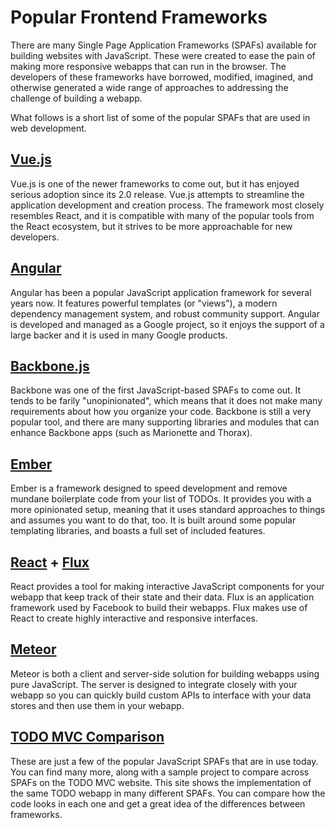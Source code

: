 # Popular Frontend Frameworks

There are many Single Page Application Frameworks (SPAFs) available for building websites with JavaScript. These were created to ease the pain of making more responsive webapps that can run in the browser. The developers of these frameworks have borrowed, modified, imagined, and otherwise generated a wide range of approaches to addressing the challenge of building a webapp. 

What follows is a short list of some of the popular SPAFs that are used in web development.

## [Vue.js](https://vuejs.org)
Vue.js is one of the newer frameworks to come out, but it has enjoyed serious adoption since its 2.0 release. Vue.js attempts to streamline the application development and creation process. The framework most closely resembles React, and it is compatible with many of the popular tools from the React ecosystem, but it strives to be more approachable for new developers.

## [Angular](https://angular.io)
Angular has been a popular JavaScript application framework for several years now. It features powerful templates (or "views"), a modern dependency management system, and robust community support. Angular is developed and managed as a Google project, so it enjoys the support of a large backer and it is used in many Google products.

## [Backbone.js](http://backbonejs.org/)
Backbone was one of the first JavaScript-based SPAFs to come out. It tends to be farily "unopinionated", which means that it does not make many requirements about how you organize your code. Backbone is still a very popular tool, and there are many supporting libraries and modules that can enhance Backbone apps (such as Marionette and Thorax).

## [Ember](http://emberjs.com/)
Ember is a framework designed to speed development and remove mundane boilerplate code from your list of TODOs. It provides you with a more opinionated setup, meaning that it uses standard approaches to things and assumes you want to do that, too. It is built around some popular templating libraries, and boasts a full set of included features.

## [React](https://facebook.github.io/react/) + [Flux](https://facebook.github.io/flux/)
React provides a tool for making interactive JavaScript components for your webapp that keep track of their state and their data. Flux is an application framework used by Facebook to build their webapps. Flux makes use of React to create highly interactive and responsive interfaces.

## [Meteor](https://www.meteor.com/)
Meteor is both a client and server-side solution for building webapps using pure JavaScript. The server is designed to integrate closely with your webapp so you can quickly build custom APIs to interface with your data stores and then use them in your webapp. 

## [TODO MVC Comparison](http://todomvc.com/)
These are just a few of the popular JavaScript SPAFs that are in use today. You can find many more, along with a sample project to compare across SPAFs on the TODO MVC website. This site shows the implementation of the same TODO webapp in many different SPAFs. You can compare how the code looks in each one and get a great idea of the differences between frameworks.
